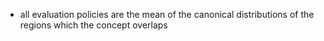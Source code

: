 - all evaluation policies are the mean of the canonical distributions of the regions which the concept overlaps